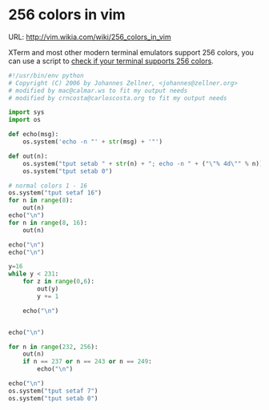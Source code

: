 # 256 colors in vim

URL: http://vim.wikia.com/wiki/256_colors_in_vim

XTerm and most other modern terminal emulators support 256 colors, you can use a script to [check if your terminal supports 256 colors](https://raw.github.com/incitat/eran-dotfiles/master/bin/terminalcolors.py).

```python
#!/usr/bin/env python
# Copyright (C) 2006 by Johannes Zellner, <johannes@zellner.org>
# modified by mac@calmar.ws to fit my output needs
# modified by crncosta@carloscosta.org to fit my output needs

import sys
import os

def echo(msg):
    os.system('echo -n "' + str(msg) + '"')

def out(n):
    os.system("tput setab " + str(n) + "; echo -n " + ("\"% 4d\"" % n))
    os.system("tput setab 0")

# normal colors 1 - 16
os.system("tput setaf 16")
for n in range(8):
    out(n)
echo("\n")
for n in range(8, 16):
    out(n)

echo("\n")
echo("\n")

y=16
while y < 231:
    for z in range(0,6):
        out(y)
        y += 1

    echo("\n")


echo("\n")

for n in range(232, 256):
    out(n)
    if n == 237 or n == 243 or n == 249:
        echo("\n")

echo("\n")
os.system("tput setaf 7")
os.system("tput setab 0")
```
